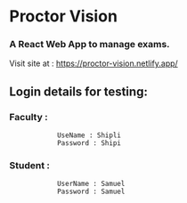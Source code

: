 # Proctor Vision

### A React Web App to manage exams.

Visit site at : https://proctor-vision.netlify.app/

## Login details for testing:

### Faculty :

    			UseName : Shipli
    			Password : Shipi

### Student :

    			UserName : Samuel
    			Password : Samuel
